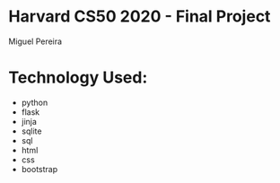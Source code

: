 # Harvard CS50 2020 - Final Project
Miguel Pereira

# Technology Used:
- python
- flask
- jinja
- sqlite
- sql
- html
- css
- bootstrap
